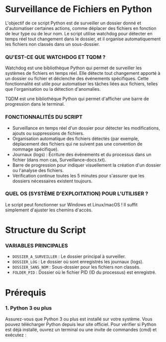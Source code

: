 # Surveillance de Fichiers en Python
L'objectif de ce script Python est de surveiller un dossier donné et d'automatiser certaines actions, comme déplacer des fichiers en fonction de leur type ou de leur nom. Le script utilise watchdog pour détecter en temps réel tout changement dans le dossier, et il organise automatiquement les fichiers non classés dans un sous-dossier.

### QU'EST-CE QUE WATCHDOG ET TQDM ?
Watchdog est une bibliothèque Python qui permet de surveiller les systèmes de fichiers en temps réel. Elle détecte tout changement apporté à un dossier ou fichier et déclenche des événements spécifiques. Cette fonctionnalité est utile pour automatiser les tâches liées aux fichiers, telles que l'organisation ou la détection d'anomalies.

TQDM est une bibliothèque Python qui permet d'afficher une barre de progression dans le terminal.

### FONCTIONNALITÉS DU SCRIPT
- Surveillance en temps réel d'un dossier pour détecter les modifications, ajouts ou suppressions de fichiers.
- Organisation automatique des fichiers détectés (par exemple, déplacement des fichiers qui ne suivent pas une convention de nommage spécifique).
- Journaux (logs) : Écriture des événements et du processus dans un fichier (dans mon cas, Surveillance-docs.txt).
- Barre de progression pour indiquer visuellement la création d'un dossier ou l'analyse des fichiers.
- Vérification continue toutes les 5 minutes pour s'assurer que les dossiers nécessaires existent toujours.

### QUEL OS (SYSTÈME D'EXPLOITATION) POUR L'UTILISER ?
Le script peut fonctionner sur Windows et Linux/macOS ! Il suffit simplement d'ajuster les chemins d'accès.

# Structure du Script
### VARIABLES PRINCIPALES
- `DOSSIER_A_SURVEILLER` : Le dossier principal à surveiller.
- `DOSSIER_LOG` : Le dossier où sont enregistrés les journaux (logs).
- `DOSSIER_SANS_NOM` : Sous-dossier pour les fichiers non classés.
- `FOLDER_PID` : Dossier où le fichier PID (ID du processus) est enregistré.

# Prérequis
### 1. Python 3 ou plus
Assurez-vous que Python 3 ou plus est installé sur votre système. Vous pouvez télécharger Python depuis leur site officiel. Pour vérifier si Python est déjà installé, ouvrez un terminal ou une invite de commandes (cmd) et exécutez :
